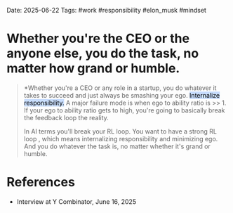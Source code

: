 Date: 2025-06-22
Tags: #work #responsibility #elon_musk #mindset 


# Whether you're the CEO or the anyone else, you do the task, no matter how grand or humble.

>*Whether you're a CEO or any role in a startup, you do whatever it takes to succeed and just always be smashing your ego. <mark style="background: #ADCCFFA6;">Internalize responsibility.</mark> A major failure mode is when ego to ability ratio is >> 1. If your ego to ability ratio gets to high, you're going to basically break the feedback loop the reality. 
>
>In AI terms you'll break your RL loop. You want to have a strong RL loop , which means internalizing responsibility and minimizing ego. And you do whatever the task is, no matter whether it's grand or humble. 

# References
- Interview at Y Combinator, June 16, 2025
 